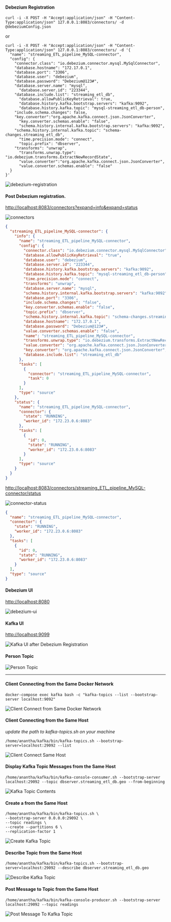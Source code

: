 #### Debezium Registration

~~~shell
curl -i -X POST -H "Accept:application/json" -H "Content-Type:application/json" 127.0.0.1:8083/connectors/ -d @debeziumConfig.json
~~~

or

~~~shell
curl -i -X POST -H "Accept:application/json" -H "Content-Type:application/json" 127.0.0.1:8083/connectors/ -d '{
  "name": "streaming_ETL_pipeline_MySQL-connector",
  "config": {
    "connector.class": "io.debezium.connector.mysql.MySqlConnector",
    "database.hostname": "172.17.0.1",
    "database.port": "3306",
    "database.user": "debezium",
    "database.password": "Debezium@123#",
    "database.server.name": "mysql",
	  "database.server.id": "223344",
    "database.include.list": "streaming_etl_db",
	  "database.allowPublicKeyRetrieval": true,
	  "database.history.kafka.bootstrap.servers": "kafka:9092",
	  "database.history.kafka.topic": "mysql-streaming_etl_db-person",
    "include.schema.changes": false,
    "key.converter":"org.apache.kafka.connect.json.JsonConverter",
	  "key.converter.schemas.enable": "false",
	  "schema.history.internal.kafka.bootstrap.servers": "kafka:9092",
    "schema.history.internal.kafka.topic": "schema-changes.streaming_etl_db",
	  "time.precision.mode": "connect",
	  "topic.prefix": "dbserver",
    "transforms": "unwrap",
	  "transforms.unwrap.type": "io.debezium.transforms.ExtractNewRecordState",
	  "value.converter":"org.apache.kafka.connect.json.JsonConverter",
	  "value.converter.schemas.enable": "false"
  }
}'
~~~

![debezium-registration](images/01-debezium-registration.png)

#### Post Debezium registration.

[http://localhost:8083/connectors?expand=info&expand=status](http://localhost:8083/connectors?expand=info&expand=status)  

![connectors](images/02-debezium-connectors.png)

~~~json
{
  "streaming_ETL_pipeline_MySQL-connector": {
    "info": {
      "name": "streaming_ETL_pipeline_MySQL-connector",
      "config": {
        "connector.class": "io.debezium.connector.mysql.MySqlConnector",
        "database.allowPublicKeyRetrieval": "true",
        "database.user": "debezium",
        "database.server.id": "223344",
        "database.history.kafka.bootstrap.servers": "kafka:9092",
        "database.history.kafka.topic": "mysql-streaming_etl_db-person",
        "time.precision.mode": "connect",
        "transforms": "unwrap",
        "database.server.name": "mysql",
        "schema.history.internal.kafka.bootstrap.servers": "kafka:9092",
        "database.port": "3306",
        "include.schema.changes": "false",
        "key.converter.schemas.enable": "false",
        "topic.prefix": "dbserver",
        "schema.history.internal.kafka.topic": "schema-changes.streaming_etl_db",
        "database.hostname": "172.17.0.1",
        "database.password": "Debezium@123#",
        "value.converter.schemas.enable": "false",
        "name": "streaming_ETL_pipeline_MySQL-connector",
        "transforms.unwrap.type": "io.debezium.transforms.ExtractNewRecordState",
        "value.converter": "org.apache.kafka.connect.json.JsonConverter",
        "key.converter": "org.apache.kafka.connect.json.JsonConverter",
        "database.include.list": "streaming_etl_db"
      },
      "tasks": [
        {
          "connector": "streaming_ETL_pipeline_MySQL-connector",
          "task": 0
        }
      ],
      "type": "source"
    },
    "status": {
      "name": "streaming_ETL_pipeline_MySQL-connector",
      "connector": {
        "state": "RUNNING",
        "worker_id": "172.23.0.6:8083"
      },
      "tasks": [
        {
          "id": 0,
          "state": "RUNNING",
          "worker_id": "172.23.0.6:8083"
        }
      ],
      "type": "source"
    }
  }
}
~~~

[http://localhost:8083/connectors/streaming_ETL_pipeline_MySQL-connector/status](http://localhost:8083/connectors/streaming_ETL_pipeline_MySQL-connector/status) 

![connector-status](images/03-debezium-connector-status.png)

~~~json
{
  "name": "streaming_ETL_pipeline_MySQL-connector",
  "connector": {
    "state": "RUNNING",
    "worker_id": "172.23.0.6:8083"
  },
  "tasks": [
    {
      "id": 0,
      "state": "RUNNING",
      "worker_id": "172.23.0.6:8083"
    }
  ],
  "type": "source"
}
~~~

#### Debezium UI

[http://localhost:8080](http://localhost:8080) 

![debezium-ui](images/debezium_ui.png)

#### Kafka UI

[http://localhost:9099](http://localhost:9099)  

![Kafka UI after Debezium Registration](images/05-kafka-topics-after-registration.png)   

#### Person Topic

![Person Topic](images/06-kafka-topic-message.png)  

--- 

#### Client Connecting from the Same Docker Network

~~~shell
docker-compose exec kafka bash -c "kafka-topics --list --bootstrap-server localhost:9092"
~~~

![Client Connect from Same Docker Network](images/client_connect_same_docker_network.png) 

#### Client Connecting from the Same Host

*update the path to kafka-topics.sh on your machine*

~~~shell
/home/anantha/kafka/bin/kafka-topics.sh --bootstrap-server=localhost:29092 --list
~~~

![Client Connect Same Host](images/client_connect_same_host.png) 

#### Display Kafka Topic Messages from the Same Host

~~~shell
/home/anantha/kafka/bin/kafka-console-consumer.sh --bootstrap-server localhost:29092 --topic dbserver.streaming_etl_db.geo --from-beginning
~~~

![Kafka Topic Contents](images/kafka_topic_contents.png) 

#### Create a from the Same Host

~~~shell
/home/anantha/kafka/bin/kafka-topics.sh \
--bootstrap-server 0.0.0.0:29092 \
--topic readings \
--create --partitions 6 \
--replication-factor 1
~~~

![Create Kafka Topic](images/cretae_kafka_topic.png) 

#### Describe Topic from the Same Host

~~~shell
/home/anantha/kafka/bin/kafka-topics.sh --bootstrap-server=localhost:29092 --describe dbserver.streaming_etl_db.geo
~~~

![Describe Kafka Topic](images/describe_kafka_topic.png) 

#### Post Message to Topic from the Same Host

~~~shell
/home/anantha/kafka/bin/kafka-console-producer.sh --bootstrap-server localhost:29092 --topic readings
~~~

![Post Message To Kafka Topic](images/post_message_to_kafka_topic.png) 